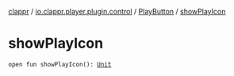 [clappr](../../index.md) / [io.clappr.player.plugin.control](../index.md) / [PlayButton](index.md) / [showPlayIcon](./show-play-icon.md)

# showPlayIcon

`open fun showPlayIcon(): `[`Unit`](https://kotlinlang.org/api/latest/jvm/stdlib/kotlin/-unit/index.html)